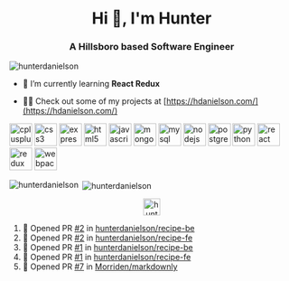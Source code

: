 <h1 align="center">Hi 👋, I'm Hunter</h1>
<h3 align="center">A Hillsboro based Software Engineer</h3>

<p align="left"> <img src="https://komarev.com/ghpvc/?username=hunterdanielson" alt="hunterdanielson" /> </p>

- 🌱 I’m currently learning **React Redux**

- 👨‍💻 Check out some of my projects at [https://hdanielson.com/](https://hdanielson.com/)

<p align="left"><img src="https://devicons.github.io/devicon/devicon.git/icons/cplusplus/cplusplus-original.svg" alt="cplusplus" width="40" height="40"/> <img src="https://devicons.github.io/devicon/devicon.git/icons/css3/css3-original-wordmark.svg" alt="css3" width="40" height="40"/> <img src="https://devicons.github.io/devicon/devicon.git/icons/express/express-original-wordmark.svg" alt="express" width="40" height="40"/> <img src="https://devicons.github.io/devicon/devicon.git/icons/html5/html5-original-wordmark.svg" alt="html5" width="40" height="40"/> <img src="https://devicons.github.io/devicon/devicon.git/icons/javascript/javascript-original.svg" alt="javascript" width="40" height="40"/> <img src="https://devicons.github.io/devicon/devicon.git/icons/mongodb/mongodb-original-wordmark.svg" alt="mongodb" width="40" height="40"/> <img src="https://devicons.github.io/devicon/devicon.git/icons/mysql/mysql-original-wordmark.svg" alt="mysql" width="40" height="40"/> <img src="https://devicons.github.io/devicon/devicon.git/icons/nodejs/nodejs-original-wordmark.svg" alt="nodejs" width="40" height="40"/> <img src="https://devicons.github.io/devicon/devicon.git/icons/postgresql/postgresql-original-wordmark.svg" alt="postgresql" width="40" height="40"/> <img src="https://devicons.github.io/devicon/devicon.git/icons/python/python-original.svg" alt="python" width="40" height="40"/> <img src="https://devicons.github.io/devicon/devicon.git/icons/react/react-original-wordmark.svg" alt="react" width="40" height="40"/> <img src="https://devicons.github.io/devicon/devicon.git/icons/redux/redux-original.svg" alt="redux" width="40" height="40"/> <img src="https://devicons.github.io/devicon/devicon.git/icons/webpack/webpack-original.svg" alt="webpack" width="40" height="40"/></p>

<p><img align="left" src="https://github-readme-stats.hunterdanielson.vercel.app/api/top-langs/?username=hunterdanielson&layout=compact&theme=dark" alt="hunterdanielson" /></p>

<p>&nbsp;<img align="center" src="https://github-readme-stats.vercel.app/api?username=hunterdanielson&show_icons=true" alt="hunterdanielson" /></p>

<p align="center">
<a href="https://linkedin.com/in/hunter-danielson" target="blank"><img align="center" src="https://cdn.jsdelivr.net/npm/simple-icons@3.0.1/icons/linkedin.svg" alt="hunter-danielson" height="30" width="30" /></a>
</p>

<!--START_SECTION:activity-->
1. 💪 Opened PR [#2](https://github.com//hunterdanielson/recipe-be/pull/2) in [hunterdanielson/recipe-be](https://github.com//hunterdanielson/recipe-be)
2. 💪 Opened PR [#2](https://github.com//hunterdanielson/recipe-fe/pull/2) in [hunterdanielson/recipe-fe](https://github.com//hunterdanielson/recipe-fe)
3. 💪 Opened PR [#1](https://github.com//hunterdanielson/recipe-be/pull/1) in [hunterdanielson/recipe-be](https://github.com//hunterdanielson/recipe-be)
4. 💪 Opened PR [#1](https://github.com//hunterdanielson/recipe-fe/pull/1) in [hunterdanielson/recipe-fe](https://github.com//hunterdanielson/recipe-fe)
5. 💪 Opened PR [#7](https://github.com//Morriden/markdownly/pull/7) in [Morriden/markdownly](https://github.com//Morriden/markdownly)
<!--END_SECTION:activity-->
